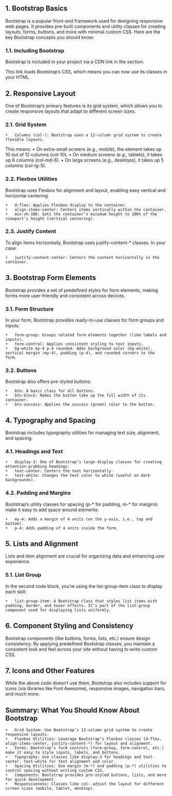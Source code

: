 ## 1. Bootstrap Basics

Bootstrap is a popular front-end framework used for designing responsive web pages. It provides pre-built components and utility classes for creating layouts, forms, buttons, and more with minimal custom CSS. Here are the key Bootstrap concepts you should know:

### 1.1. Including Bootstrap

Bootstrap is included in your project via a CDN link in the <head> section:
<!-- 
<link rel="stylesheet" href="https://cdnjs.cloudflare.com/ajax/libs/twitter-bootstrap/4.5.0/css/bootstrap.min.css">
 -->
 This link loads Bootstrap’s CSS, which means you can now use its classes in your HTML.

## 2. Responsive Layout

One of Bootstrap’s primary features is its grid system, which allows you to create responsive layouts that adapt to different screen sizes.

### 2.1. Grid System

	•	Columns (col-): Bootstrap uses a 12-column grid system to create flexible layouts.
<!-- 
<div class="col-10 col-md-6 col-lg-5">
 -->
 This means:
	•	On extra-small screens (e.g., mobile), the element takes up 10 out of 12 columns (col-10).
	•	On medium screens (e.g., tablets), it takes up 6 columns (col-md-6).
	•	On large screens (e.g., desktops), it takes up 5 columns (col-lg-5).

### 2.2. Flexbox Utilities

Bootstrap uses Flexbox for alignment and layout, enabling easy vertical and horizontal centering.
<!-- 
<div class="min-vh-100 d-flex align-items-center bg-dark">
 -->
 	•	d-flex: Applies Flexbox display to the container.
	•	align-items-center: Centers items vertically within the container.
	•	min-vh-100: Sets the container’s minimum height to 100% of the viewport’s height (vertical centering).

### 2.3. Justify Content

To align items horizontally, Bootstrap uses justify-content-* classes. In your case:
<!-- 
<section class="w-100 row justify-content-center">
 -->
 	•	justify-content-center: Centers the content horizontally in the container.

## 3. Bootstrap Form Elements

Bootstrap provides a set of predefined styles for form elements, making forms more user-friendly and consistent across devices.

### 3.1. Form Structure

In your form, Bootstrap provides ready-to-use classes for form groups and inputs:
<!-- 
<form class="bg-white my-4 p-4 rounded">
  <div class="form-group">
    <label for="username">Username</label>
    <input type="text" id="username" class="form-control" placeholder="Username" required />
  </div>
</form>
 -->
 	•	form-group: Groups related form elements together (like labels and inputs).
	•	form-control: Applies consistent styling to text inputs.
	•	bg-white my-4 p-4 rounded: Adds background color (bg-white), vertical margin (my-4), padding (p-4), and rounded corners to the form.

### 3.2. Buttons

Bootstrap also offers pre-styled buttons:
<!-- 
<button class="btn btn-block btn-success">Complete Signup!</button>
 -->
 	•	btn: A basic class for all buttons.
	•	btn-block: Makes the button take up the full width of its container.
	•	btn-success: Applies the success (green) color to the button.

## 4. Typography and Spacing

Bootstrap includes typography utilities for managing text size, alignment, and spacing.

### 4.1. Headings and Text
<!-- 
<h1 class="display-3 text-center text-white">Sign Up!</h1>
 -->
 	•	display-3: One of Bootstrap’s large display classes for creating attention-grabbing headings.
	•	text-center: Centers the text horizontally.
	•	text-white: Changes the text color to white (useful on dark backgrounds).

### 4.2. Padding and Margins

Bootstrap’s utility classes for spacing (p-* for padding, m-* for margins) make it easy to add space around elements:
<!-- 
<form class="bg-white my-4 p-4 rounded">
 -->
 	•	my-4: Adds a margin of 4 units (on the y-axis, i.e., top and bottom).
	•	p-4: Adds padding of 4 units inside the form.

## 5. Lists and Alignment

Lists and item alignment are crucial for organizing data and enhancing user experience.

### 5.1. List Group

In the second code block, you’re using the list-group-item class to display each skill:
<!-- 
listEl.addClass('list-group-item');
 -->
 	•	list-group-item: A Bootstrap class that styles list items with padding, border, and hover effects. It’s part of the list-group component used for displaying lists uniformly.

## 6. Component Styling and Consistency

Bootstrap components (like buttons, forms, lists, etc.) ensure design consistency. By applying predefined Bootstrap classes, you maintain a consistent look and feel across your site without having to write custom CSS.

## 7. Icons and Other Features

While the above code doesn’t use them, Bootstrap also includes support for icons (via libraries like Font Awesome), responsive images, navigation bars, and much more.

## Summary: What You Should Know About Bootstrap

	•	Grid System: Use Bootstrap’s 12-column grid system to create responsive layouts.
	•	Flexbox Utilities: Leverage Bootstrap’s Flexbox classes (d-flex, align-items-center, justify-content-*) for layout and alignment.
	•	Forms: Bootstrap’s form controls (form-group, form-control, etc.) make it easy to style inputs, labels, and buttons.
	•	Typography: Use classes like display-3 for headings and text-center, text-white for text alignment and color.
	•	Spacing Utilities: Use margin (m-*) and padding (p-*) utilities to control spacing without writing custom CSS.
	•	Components: Bootstrap provides pre-styled buttons, lists, and more for quick development.
	•	Responsiveness: Classes like col- adjust the layout for different screen sizes (mobile, tablet, desktop).